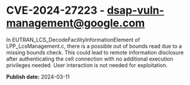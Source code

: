 # CVE-2024-27223 - dsap-vuln-management@google.com

In EUTRAN_LCS_DecodeFacilityInformationElement of LPP_LcsManagement.c, there is a possible out of bounds read due to a missing bounds check. This could lead to remote information disclosure after authenticating the cell connection with no additional execution privileges needed. User interaction is not needed for exploitation.

**Publish date:** 2024-03-11
